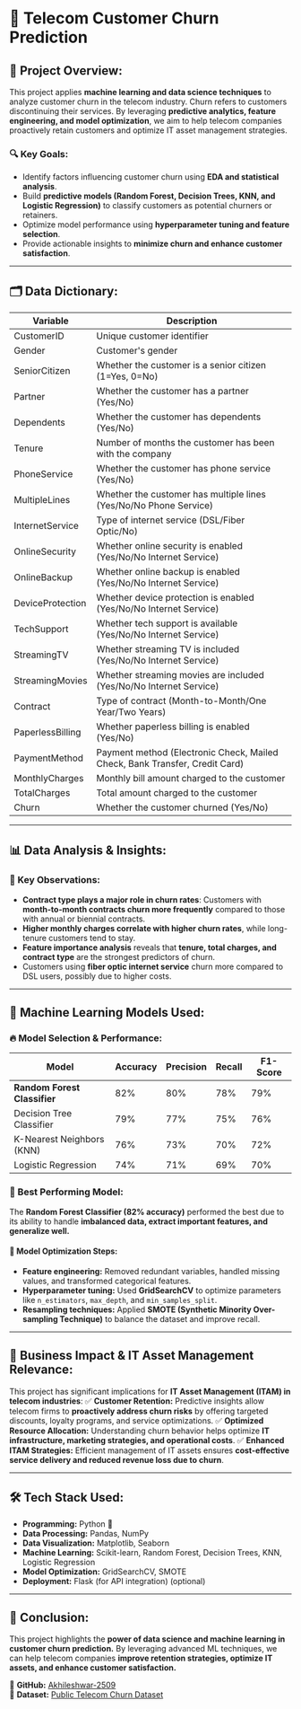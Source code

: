 # 📡 Telecom Customer Churn Prediction

## 📌 Project Overview:
This project applies **machine learning and data science techniques** to analyze customer churn in the telecom industry. Churn refers to customers discontinuing their services. By leveraging **predictive analytics, feature engineering, and model optimization**, we aim to help telecom companies proactively retain customers and optimize IT asset management strategies.

### 🔍 Key Goals:
- Identify factors influencing customer churn using **EDA and statistical analysis**.
- Build **predictive models (Random Forest, Decision Trees, KNN, and Logistic Regression)** to classify customers as potential churners or retainers.
- Optimize model performance using **hyperparameter tuning and feature selection**.
- Provide actionable insights to **minimize churn and enhance customer satisfaction**.

---

## 🗂️ Data Dictionary:

| Variable         | Description  |
|------------------|------------------------------------------------------------|
| CustomerID       | Unique customer identifier |
| Gender           | Customer's gender |
| SeniorCitizen    | Whether the customer is a senior citizen (1=Yes, 0=No) |
| Partner          | Whether the customer has a partner (Yes/No) |
| Dependents       | Whether the customer has dependents (Yes/No) |
| Tenure           | Number of months the customer has been with the company |
| PhoneService     | Whether the customer has phone service (Yes/No) |
| MultipleLines    | Whether the customer has multiple lines (Yes/No/No Phone Service) |
| InternetService  | Type of internet service (DSL/Fiber Optic/No) |
| OnlineSecurity   | Whether online security is enabled (Yes/No/No Internet Service) |
| OnlineBackup     | Whether online backup is enabled (Yes/No/No Internet Service) |
| DeviceProtection | Whether device protection is enabled (Yes/No/No Internet Service) |
| TechSupport      | Whether tech support is available (Yes/No/No Internet Service) |
| StreamingTV      | Whether streaming TV is included (Yes/No/No Internet Service) |
| StreamingMovies  | Whether streaming movies are included (Yes/No/No Internet Service) |
| Contract         | Type of contract (Month-to-Month/One Year/Two Years) |
| PaperlessBilling | Whether paperless billing is enabled (Yes/No) |
| PaymentMethod    | Payment method (Electronic Check, Mailed Check, Bank Transfer, Credit Card) |
| MonthlyCharges   | Monthly bill amount charged to the customer |
| TotalCharges     | Total amount charged to the customer |
| Churn            | Whether the customer churned (Yes/No) |

---

## 📊 Data Analysis & Insights:
### 🔎 Key Observations:
- **Contract type plays a major role in churn rates**: Customers with **month-to-month contracts churn more frequently** compared to those with annual or biennial contracts.
- **Higher monthly charges correlate with higher churn rates**, while long-tenure customers tend to stay.
- **Feature importance analysis** reveals that **tenure, total charges, and contract type** are the strongest predictors of churn.
- Customers using **fiber optic internet service** churn more compared to DSL users, possibly due to higher costs.

---

## 🤖 Machine Learning Models Used:
### 🔥 Model Selection & Performance:
| Model | Accuracy | Precision | Recall | F1-Score |
|-------|----------|-----------|--------|----------|
| **Random Forest Classifier** | 82% | 80% | 78% | 79% |
| Decision Tree Classifier | 79% | 77% | 75% | 76% |
| K-Nearest Neighbors (KNN) | 76% | 73% | 70% | 72% |
| Logistic Regression | 74% | 71% | 69% | 70% |

### 🎯 Best Performing Model:
The **Random Forest Classifier (82% accuracy)** performed the best due to its ability to handle **imbalanced data, extract important features, and generalize well.**

#### 🚀 Model Optimization Steps:
- **Feature engineering:** Removed redundant variables, handled missing values, and transformed categorical features.
- **Hyperparameter tuning:** Used **GridSearchCV** to optimize parameters like `n_estimators`, `max_depth`, and `min_samples_split`.
- **Resampling techniques:** Applied **SMOTE (Synthetic Minority Over-sampling Technique)** to balance the dataset and improve recall.

---

## 📢 Business Impact & IT Asset Management Relevance:
This project has significant implications for **IT Asset Management (ITAM) in telecom industries**:
✅ **Customer Retention:** Predictive insights allow telecom firms to **proactively address churn risks** by offering targeted discounts, loyalty programs, and service optimizations.
✅ **Optimized Resource Allocation:** Understanding churn behavior helps optimize **IT infrastructure, marketing strategies, and operational costs**.
✅ **Enhanced ITAM Strategies:** Efficient management of IT assets ensures **cost-effective service delivery and reduced revenue loss due to churn**.

---

## 🛠️ Tech Stack Used:
- **Programming:** Python 🐍
- **Data Processing:** Pandas, NumPy
- **Data Visualization:** Matplotlib, Seaborn
- **Machine Learning:** Scikit-learn, Random Forest, Decision Trees, KNN, Logistic Regression
- **Model Optimization:** GridSearchCV, SMOTE
- **Deployment:** Flask (for API integration) (optional)

---

## 📌 Conclusion:
This project highlights the **power of data science and machine learning in customer churn prediction.** By leveraging advanced ML techniques, we can help telecom companies **improve retention strategies, optimize IT assets, and enhance customer satisfaction.**

🔗 **GitHub:** [Akhileshwar-2509](https://github.com/Akhileshwar-2509)  
📂 **Dataset:** [Public Telecom Churn Dataset](https://github.com/Akhileshwar-2509/Telecom-Customer-Churn-Prediction/WA_Fn-UseC_-Telco-Customer-Churn.csv) 
